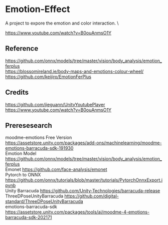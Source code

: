 # Emotion-Effect
A project to expore the emotion and color interaction. \

https://www.youtube.com/watch?v=B0ouAnmsO1Y

## Reference
https://github.com/onnx/models/tree/master/vision/body_analysis/emotion_ferplus \
https://blossomireland.ie/body-maps-and-emotions-colour-wheel/ \
https://github.com/keijiro/EmotionFerPlus

## Credits
https://github.com/jieguann/UnityYoutubePlayer \
https://www.youtube.com/watch?v=B0ouAnmsO1Y




## Preresesearch
moodme-emotions Free Version https://assetstore.unity.com/packages/add-ons/machinelearning/moodme-emotions-barracuda-sdk-191930 \
Emotion Model https://github.com/onnx/models/tree/master/vision/body_analysis/emotion_ferplus \
Emonet https://github.com/face-analysis/emonet \
Pytorch to ONNX https://github.com/onnx/tutorials/blob/master/tutorials/PytorchOnnxExport.ipynb \
Unity Barracuda https://github.com/Unity-Technologies/barracuda-release \
ThreeDPoseUnityBarracuda https://github.com/digital-standard/ThreeDPoseUnityBarracuda \
emotions-barracuda-sdk https://assetstore.unity.com/packages/tools/ai/moodme-4-emotions-barracuda-sdk-202171
